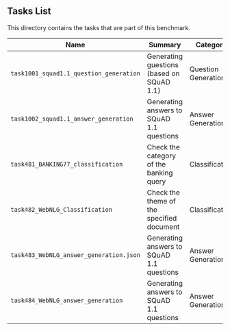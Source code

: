 ## Tasks List 

This directory contains the tasks that are part of this benchmark. 


Name | Summary | Category
---- | ----------- | --------
`task1001_squad1.1_question_generation` | Generating guestions (based on SQuAD 1.1) | Question Generation  
`task1002_squad1.1_answer_generation` | Generating answers to SQuAD 1.1 questions | Answer Generation
`task481_BANKING77_classification` | Check the category of the banking query | Classification
`task482_WebNLG_Classification` | Check the theme of the specified document | Classification
`task483_WebNLG_answer_generation.json` | Generating answers to SQuAD 1.1 questions | Answer Generation
`task484_WebNLG_answer_generation` | Generating answers to SQuAD 1.1 questions | Answer Generation